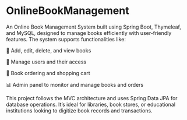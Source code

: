 # OnlineBookManagement
An Online Book Management System built using Spring Boot, Thymeleaf, and MySQL, designed to manage books efficiently with user-friendly features. The system supports functionalities like:

📖 Add, edit, delete, and view books

👤 Manage users and their access

🛒 Book ordering and shopping cart

📊 Admin panel to monitor and manage books and orders

This project follows the MVC architecture and uses Spring Data JPA for database operations. It’s ideal for libraries, book stores, or educational institutions looking to digitize book records and transactions.

